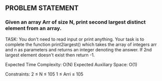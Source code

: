 ## PROBLEM STATEMENT
### Given an array Arr of size N, print second largest distinct element from an array.

TASK:
You don't need to read input or print anything. Your task is to complete the function print2largest() which takes the array of integers arr and n as parameters and returns an integer denoting the answer. If 2nd largest element doesn't exist then return -1.

Expected Time Complexity: O(N)
Expected Auxiliary Space: O(1)

Constraints:
2 ≤ N ≤ 105
1 ≤ Arri ≤ 105
